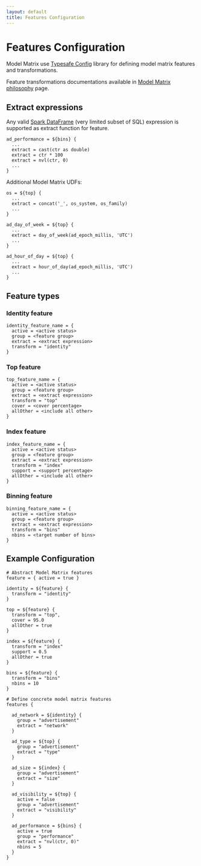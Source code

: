 ```yaml
---
layout: default
title: Features Configuration
---
```


# Features Configuration

Model Matrix use [Typesafe Config](https://github.com/typesafehub/config) library for 
defining model matrix features and transformations.

Feature transformations documentations available in [Model Matrix philosophy](philosophy.html#feature-matrix) page.

## Extract expressions

Any valid [Spark DataFrame](https://spark.apache.org/docs/1.3.0/sql-programming-guide.html) 
(very limited subset of SQL) expression is supported as extract function for feature. 

    ad_performance = ${bins} {
      ...
      extract = cast(ctr as double)
      extract = ctr * 100
      extract = nvl(ctr, 0)
      ...
    }
    
Additional Model Matrix UDFs:
    
    os = ${top} {
      ...
      extract = concat('_', os_system, os_family)
      ...    
    }
    
    ad_day_of_week = ${top} {
      ...
      extract = day_of_week(ad_epoch_millis, 'UTC')
      ...
    }
    
    ad_hour_of_day = ${top} {
      ...
      extract = hour_of_day(ad_epoch_millis, 'UTC')
      ...
    }    
    
## Feature types

### <a name="identity-feature">Identity feature</a>

    identity_feature_name = {
      active = <active status>
      group = <feature group>
      extract = <extract expression>
      transform = "identity"
    }
   
### <a name="top-feature">Top feature</a>

    top_feature_name = {
      active = <active status>
      group = <feature group>
      extract = <extract expression>
      transform = "top"
      cover = <cover percentage>
      allOther = <include all other>
    }
      
### <a name="index-feature">Index feature</a>

    index_feature_name = {
      active = <active status>
      group = <feature group>
      extract = <extract expression>
      transform = "index"
      support = <support percentage>
      allOther = <include all other>
    }
    
### <a name="binning-feature">Binning feature</a>

    binning_feature_name = {
      active = <active status>
      group = <feature group>
      extract = <extract expression>
      transform = "bins"
      nbins = <target number of bins>
    }    
   

## <a name="example-configuration">Example Configuration</a>

    # Abstract Model Matrix features
    feature = { active = true }
    
    identity = ${feature} { 
      transform = "identity"
    }
    
    top = ${feature} { 
      transform = "top",
      cover = 95.0
      allOther = true
    }
    
    index = ${feature} { 
      transform = "index"
      support = 0.5
      allOther = true
    }
    
    bins = ${feature} {
      transform = "bins"
      nbins = 10
    }

    # Define concrete model matrix features
    features {

      ad_network = ${identity} {
        group = "advertisement"
        extract = "network"
      }

      ad_type = ${top} {
        group = "advertisement"
        extract = "type"
      }

      ad_size = ${index} {
        group = "advertisement"
        extract = "size"
      }

      ad_visibility = ${top} {
        active = false
        group = "advertisement"
        extract = "visibility"
      }
      
      ad_performance = ${bins} {
        active = true
        group = "performance"
        extract = "nvl(ctr, 0)"
        nbins = 5
      }
    }
